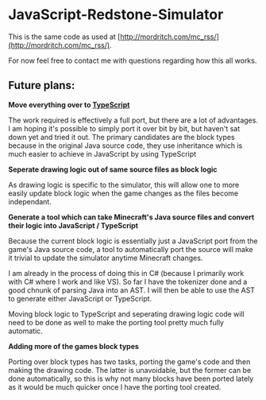 JavaScript-Redstone-Simulator
=============================

This is the same code as used at [http://mordritch.com/mc_rss/](http://mordritch.com/mc_rss/).

For now feel free to contact me with questions regarding how this all works.

Future plans:
-------------

**Move everything over to [TypeScript](www.typescriptlang.org)**

The work required is effectively a full port, but there are a lot of advantages. I am hoping it's possible to simply port it over bit by bit, but haven't sat down yet and tried it out. The primary candidates are the block types because in the original Java source code, they use inheritance which is much easier to achieve in JavaScript by using TypeScript

**Seperate drawing logic out of same source files as block logic**

As drawing logic is specific to the simulator, this will allow one to more easily update block logic when the game changes as the files become independant.

**Generate a tool which can take Minecraft's Java source files and convert their logic into JavaScript / TypeScript**

Because the current block logic is essentially just a JavaScript port from the game's Java source code, a tool to automatically port the source will make it trivial to update the simulator anytime Minecraft changes.

I am already in the process of doing this in C# (because I primarily work with C# where I work and like VS). So far I have the tokenizer done and a good chnunk of parsing Java into an AST. I will then be able to use the AST to generate either JavaScript or TypeScript.

Moving block logic to TypeScript and seperating drawing logic code will need to be done as well to make the porting tool pretty much fully automatic.

**Adding more of the games block types**

Porting over block types has two tasks, porting the game's code and then making the drawing code. The latter is unavoidable, but the former can be done automatically, so this is why not many blocks have been ported lately as it would be much quicker once I have the porting tool created.
